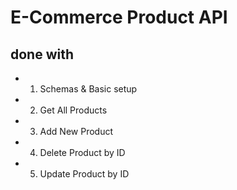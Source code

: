 # E-Commerce Product API

## done with

- 1. Schemas & Basic setup
- 2. Get All Products
- 3. Add New Product
- 4. Delete Product by ID
- 5. Update Product by ID
